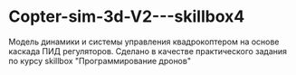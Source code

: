 # Copter-sim-3d-V2---skillbox4
 Модель динамики и системы управления квадрокоптером на основе каскада ПИД регуляторов. Сделано в качестве практического задания по курсу skillbox "Программирование дронов"
